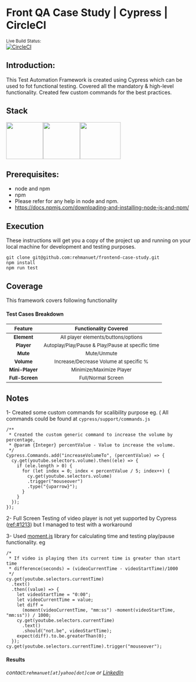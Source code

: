 # Front QA Case Study | Cypress | CircleCI
<sup>Live Build Status:</sup><br />[![CircleCI](https://circleci.com/gh/rehmanuet/backend-case-study/tree/master.svg?style=shield)](https://circleci.com/gh/rehmanuet/backend-case-study/tree/master)

Introduction:
---------------
This Test Automation Framework is created using Cypress which can be used to fot functional testing. Covered all the mandatory & high-level functionality. Created few custom commands for the best practices.

Stack
---------------
<img src="https://s4-recruiting.cdn.greenhouse.io/external_greenhouse_job_boards/logos/400/113/000/original/Cypress.io_Round_Logo.png?1618514359?raw=true" width="100" height="100"/><img src="https://seeklogo.com/images/N/nodejs-logo-FBE122E377-seeklogo.com.png?raw=true" width="100" height="100"/><img src="https://images.ctfassets.net/k62me4xboi1l/55FkKC6k4E6I80qOOu2A0M/4b03468aed1c04a639acfa2c513cbcae/angular-sdk-03.svg" width="110" height="100" />

Prerequisites:
---------------
*	node and npm
*	npm
*	Please refer for any help in node and npm.
* 	https://docs.npmjs.com/downloading-and-installing-node-js-and-npm/

Execution
---------------
These instructions will get you a copy of the project up and running on your local machine for development and testing purposes.

```
git clone git@github.com:rehmanuet/frontend-case-study.git
npm install
npm run test
```

Coverage
---------------
This framework covers following functionality

#### Test Cases Breakdown
|    <sub>Feature</sub>  |    <sub>Functionality Covered</sub> |
| :-:  | :-: |
|    <b> <sub>Element</sub> </b>   | <sub>All player elements/buttons/options</sub>  |
|    <b> <sub>Player</sub> </b>   | <sub>Autoplay/Play/Pause & Play/Pause at specific time</sub>  |
|    <b> <sub>Mute</sub> </b>   | <sub>Mute/Unmute</sub>  |
|    <b> <sub>Volume</sub> </b>   | <sub>Increase/Decrease Volume at specific %</sub>  
|    <b> <sub>Mini-Player</sub> </b>   | <sub>Minimize/Maximize Player</sub>  
|    <b> <sub>Full-Screen</sub> </b>   | <sub>Full/Normal Screen</sub>  

Notes
---------------
1- Created some custom commands for scalibility purpose eg. ( All commands could be found at `cypress/support/commands.js`
```
/**
 * Created the custom generic command to increase the volume by percentage,
 * @param {Integer} percentValue - Value to increase the volume.
 */
Cypress.Commands.add("increaseVolumeTo", (percentValue) => {
  cy.get(youtube.selectors.volume).then((ele) => {
    if (ele.length > 0) {
      for (let index = 0; index < percentValue / 5; index++) {
        cy.get(youtube.selectors.volume)
        .trigger("mouseover")
        .type("{uparrow}");
      }
    }
  });
});
```
2- Full Screen Testing of video player is not yet supported by Cypress ([ref:#1213](https://github.com/cypress-io/cypress/issues/1213)) but I managed to test with a workaround

3- Used [moment.js](https://momentjs.com/) library for calculating time and testing play/pause functionality. eg
```
/*
 * If video is playing then its current time is greater than start time
 * difference(seconds) = (videoCurrentTime - videoStartTime)/1000
 */
cy.get(youtube.selectors.currentTime)
  .text()
  .then((value) => {
    let videoStartTime = "0:00";
    let videoCurrentTime = value;
    let diff =
      (moment(videoCurrentTime, "mm:ss") -moment(videoStartTime, "mm:ss")) / 1000;
    cy.get(youtube.selectors.currentTime)
      .text()
      .should("not.be", videoStartTime);
    expect(diff).to.be.greaterThan(0);
  });
cy.get(youtube.selectors.currentTime).trigger("mouseover");
```


#### Results


_contact:`rehmanuet[at]yahoo[dot]com`_ *or* _[LinkedIn](https://www.linkedin.com/in/rehmanuet/)_
